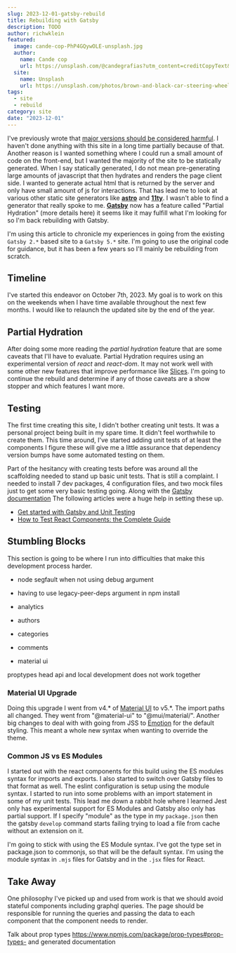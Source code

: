 ```yaml
---
slug: 2023-12-01-gatsby-rebuild
title: Rebuilding with Gatsby
description: TODO
author: richwklein
featured: 
  image: cande-cop-PhP4GQywOLE-unsplash.jpg
  author:
    name: Cande cop
    url: https://unsplash.com/@candegrafias?utm_content=creditCopyText&utm_medium=referral&utm_source=unsplash
  site:
    name: Unsplash
    url: https://unsplash.com/photos/brown-and-black-car-steering-wheel-PhP4GQywOLE?utm_content=creditCopyText&utm_medium=referral&utm_source=unsplash
tags:
  - site
  - rebuild
category: site
date: "2023-12-01"
---
```


I've previously wrote that [major versions should be considered harmful](/article/2022-02-26-major-harmful). I haven't done anything with this site in a long time partially because of that. Another reason is I wanted something where I could run a small amount of code on the front-end, but I wanted the majority of the site to be statically generated. When I say statically generated, I do not mean pre-generating large amounts of javascript that then hydrates and renders the page client side. I wanted to generate actual html that is returned by the server and only have small amount of js for interactions. That has lead me to look at various other static site generators like **[astro](https://astro.build/)** and **[11ty](https://www.11ty.dev/)**. I wasn't able to find a generator that really spoke to me. **[Gatsby](https://www.gatsbyjs.com/)** now has a feature called "Partial Hydration" (more details here) it seems like it may fulfill what I'm looking for so I'm back rebuilding with Gatsby.

I'm using this article to chronicle my experiences in going from the existing `Gatsby 2.*` based site to a `Gatsby 5.*` site. I'm going to use the original code for guidance, but it has been a few years so I'll mainly be rebuilding from scratch.

## Timeline
I've started this endeavor on October 7th, 2023. My goal is to work on this on the weekends when I have time available throughout the next few months. I would like to relaunch the updated site by the end of the year.

## Partial Hydration
After doing some more reading the *partial hydration* feature that are some caveats that I'll have to evaluate. Partial Hydration requires using an experimental version of *react* and *react-dom*. It may not work well with some other new features that improve performance like [Slices](https://www.gatsbyjs.com/docs/reference/release-notes/v5.0/#slice-api). I'm going to continue the rebuild and determine if any of those caveats are a show stopper and which features I want more.

## Testing

The first time creating this site, I didn't bother creating unit tests. It was a personal project being built in my spare time. It didn't feel worthwhile to create them. This time around, I've started adding unit tests of at least the components I figure these will give me a little assurance that dependency version bumps have some automated testing on them. 

Part of the hesitancy with creating tests before was around all the scaffolding needed to stand up basic unit tests. That is still a complaint. I needed to install 7 dev packages, 4 configuration files, and two mock files just to get some very basic testing going. Along with the [Gatsby documentation](https://www.gatsbyjs.com/docs/how-to/testing/unit-testing/) The following articles were a huge help in setting these up.

- [Get started with Gatsby and Unit Testing](https://danielabaron.me/blog/gatsby-unit-testing/)
- [How to Test React Components: the Complete Guide](https://www.freecodecamp.org/news/testing-react-hooks/)


## Stumbling Blocks
This section is going to be where I run into difficulties that make this development process harder.

- node segfault when not using debug argument
- having to use legacy-peer-deps argument in npm install

- analytics
- authors
- categories
- comments
- material ui

proptypes head api and local development does not work together

### Material UI Upgrade
Doing this upgrade I went from v4.* of [Material UI](https://mui.com/material-ui/getting-started/) to v5.*.
The import paths all changed. They went from "@material-ui" to "@mui/material/". Another big changes to deal with with going 
from JSS to [Emotion](https://emotion.sh/docs/introduction) for 
the default styling. This meant a whole new syntax when wanting to override the theme.

### Common JS vs ES Modules
I started out with the react components for this build using the ES modules syntax for imports and exports. I also started to switch over Gatsby files to that format as well. The eslint configuration is setup using the module syntax. I started to run into some problems with an import statement in some of my unit tests. This lead me down a rabbit hole where I learned Jest only has experimental support for ES Modules and Gatsby also only has partial support. If I specify "module" as the type in my `package.json` then the gatsby `develop` command starts failing trying to load a file from cache without an extension on it. 

I'm going to stick with using the ES Module syntax. I've got the type set in package.json to commonjs, so that will be the default syntax. I'm using the module syntax in `.mjs` files for Gatsby and in the `.jsx` files for React.

## Take Away
One philosophy I've picked up and used from work is that we should avoid stateful components including graphql queries. The page should be responsible for running the queries and passing the data to each component that the component needs to render.

Talk about prop types https://www.npmjs.com/package/prop-types#prop-types- and generated documentation
